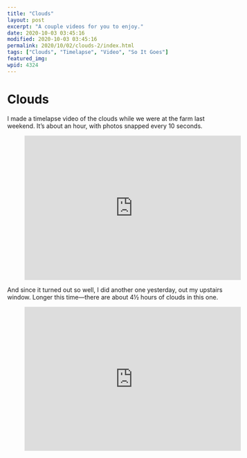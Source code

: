 ```yaml
---
title: "Clouds"
layout: post
excerpt: "A couple videos for you to enjoy."
date: 2020-10-03 03:45:16
modified: 2020-10-03 03:45:16
permalink: 2020/10/02/clouds-2/index.html
tags: ["Clouds", "Timelapse", "Video", "So It Goes"]
featured_img: 
wpid: 4324
---
```


# Clouds

I made a timelapse video of the clouds while we were at the farm last weekend. It’s about an hour, with photos snapped every 10 seconds.

<figure class="wp-block-embed-vimeo wp-block-embed is-type-video is-provider-vimeo wp-embed-aspect-4-3 wp-has-aspect-ratio"><div class="wp-block-embed__wrapper"><iframe allow="autoplay; fullscreen; picture-in-picture" allowfullscreen="" frameborder="0" height="334" loading="lazy" src="https://player.vimeo.com/video/463529201?h=88f71155af&dnt=1&app_id=122963" title="Clouds at the farm" width="500"></iframe></div></figure>And since it turned out so well, I did another one yesterday, out my upstairs window. Longer this time—there are about 4½ hours of clouds in this one.

<figure class="wp-block-embed-vimeo wp-block-embed is-type-video is-provider-vimeo wp-embed-aspect-4-3 wp-has-aspect-ratio"><div class="wp-block-embed__wrapper"><iframe allow="autoplay; fullscreen; picture-in-picture" allowfullscreen="" frameborder="0" height="333" loading="lazy" src="https://player.vimeo.com/video/464021703?h=15be74085d&dnt=1&app_id=122963" title="Afternoon clouds" width="500"></iframe></div></figure>